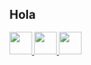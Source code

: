 ## Hola

<p align="left">
  <a href="https://discordapp.com/users/924759695753900137" target="_blank">
    <img src="https://github.com/lesolski/lesolski/blob/main/assets/discord-logo-brand.svg" width="40" height="40">
  </a>
  <a href="https://twitter.com/lesolski" target="_blank">
    <img src="https://github.com/lesolski/lesolski/blob/main/assets/twitter-logo-brand.svg" width="40" height="40">
  </a>
  <a href="https://stackoverflow.com/users/17988002/lesolski?tab=profile" target="_blank">
    <img src="https://github.com/lesolski/lesolski/blob/main/assets/stackoverflow-logo-brand.svg" width="40" height="40" >
  </a>
</p>
